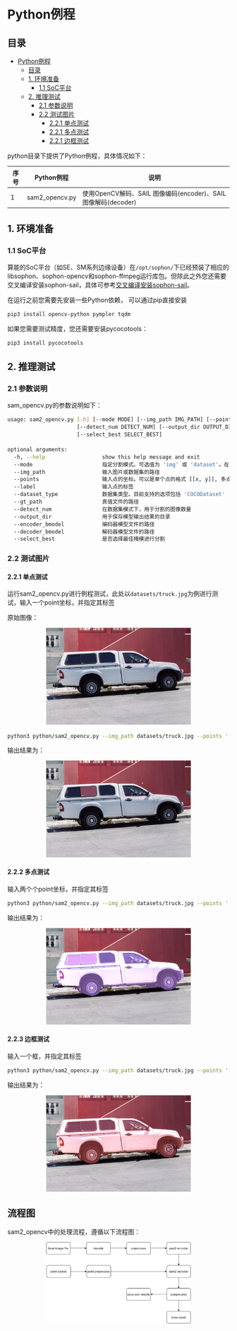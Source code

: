 # Python例程

## 目录

- [Python例程](#python例程)
  - [目录](#目录)
  - [1. 环境准备](#1-环境准备)
    - [1.1 SoC平台](#11-SoC平台)
  - [2. 推理测试](#2-推理测试)
    - [2.1 参数说明](#21-参数说明)
    - [2.2 测试图片](#22-测试图片)
      - [2.2.1 单点测试](#221-单点测试)
      - [2.2.1 多点测试](#222-多点测试)
      - [2.2.1 边框测试](#223-边框测试)

python目录下提供了Python例程，具体情况如下：

| 序号 | Python例程     | 说明                                                                |
| ---- | ------------- | ------------------------------------------------------------------ |
| 1    | sam2_opencv.py | 使用OpenCV解码、SAIL 图像编码(encoder)、SAIL图像解码(decoder) |

## 1. 环境准备

### 1.1 SoC平台

算能的SoC平台（如SE、SM系列边缘设备）在`/opt/sophon/`下已经预装了相应的libsophon、sophon-opencv和sophon-ffmpeg运行库包。但除此之外您还需要交叉编译安装sophon-sail，具体可参考[交叉编译安装sophon-sail](../../../docs/Environment_Install_Guide.md#42-交叉编译安装sophon-sail)。

在运行之前您需要先安装一些Python依赖， 可以通过pip直接安装
```bash
pip3 install opencv-python pympler tqdm
```
如果您需要测试精度，您还需要安装pycocotools：
```bash
pip3 install pycocotools
```

## 2. 推理测试
### 2.1 参数说明
sam_opencv.py的参数说明如下：
```bash
usage: sam2_opencv.py [-h] [--mode MODE] [--img_path IMG_PATH] [--points POINTS] [--label LABEL] [--dataset_type DATASET_TYPE] [--gt_path GT_PATH]
                      [--detect_num DETECT_NUM] [--output_dir OUTPUT_DIR] [--encoder_bmodel ENCODER_BMODEL] [--decoder_bmodel DECODER_BMODEL]
                      [--select_best SELECT_BEST]

optional arguments:
  -h, --help                  show this help message and exit
  --mode                      指定分割模式。可选值为 'img' 或 'dataset'。在 'img' 模式下，需要提供图片路径(img_path)、坐标点 (points) 和标签 (label)；在 'dataset' 模式下，需要提供图片路径 (img_path)、数据集类型 (dataset_type) 和真值路径 (gt_path)。
  --img_path                  输入图片或数据集的路径
  --points                    输入点的坐标。可以是单个点的格式 [[x, y]], 多点的格式[[x1, y1], [x2, y2]] 或者矩形框的格式 [[x1, y1, w, h]]（类似于COCO数据集的边界框格式）
  --label                     输入点的标签
  --dataset_type              数据集类型。目前支持的选项包括 'COCODataset'
  --gt_path                   真值文件的路径
  --detect_num                在数据集模式下，用于分割的图像数量
  --output_dir                用于保存模型输出结果的目录
  --encoder_bmodel            编码器模型文件的路径
  --decoder_bmodel            解码器模型文件的路径
  --select_best               是否选择最佳掩模进行分割
```
### 2.2 测试图片

#### 2.2.1 单点测试 
运行sam2_opencv.py进行例程测试，此处以`datasets/truck.jpg`为例进行测试，输入一个point坐标，并指定其标签

原始图像：

<div style="text-align: center;">
  <img src="../pics/truck.jpg" alt="web1" style="width: 65%;">
</div>

```bash
python3 python/sam2_opencv.py --img_path datasets/truck.jpg --points '[[500, 375]]' --label 1 --encoder_bmodel models/BM1688/image_encoder/sam2_encoder_f16_1b_2core.bmodel --decoder_bmodel models/BM1688/image_decoder/sam2_decoder_f16_1b_2core.bmodel
```
输出结果为：
<div style="text-align: center;">
  <img src="../pics/truck1.jpg" alt="web1" style="width: 65%;">
</div>

#### 2.2.2 多点测试 
输入两个个point坐标，并指定其标签
```bash
python3 python/sam2_opencv.py --img_path datasets/truck.jpg --points '[[500, 375], [345, 300]]' --label 1 --encoder_bmodel models/BM1688/image_encoder/sam2_encoder_f16_1b_2core.bmodel --decoder_bmodel models/BM1688/image_decoder/sam2_decoder_f16_1b_2core.bmodel
```

输出结果为：
<div style="text-align: center;">
  <img src="../pics/truck2.jpg" alt="web1" style="width: 65%;">
</div>

#### 2.2.3 边框测试 

输入一个框，并指定其标签
```bash
python3 python/sam2_opencv.py --img_path datasets/truck.jpg --points '[[900, 300, 350, 350]]' --label 1 --encoder_bmodel models/BM1688/image_encoder/sam2_encoder_f16_1b_2core.bmodel --decoder_bmodel models/BM1688/image_decoder/sam2_decoder_f16_1b_2core.bmodel
```

输出结果为：
<div style="text-align: center;">
  <img src="../pics/truck3.jpg" alt="web1" style="width: 65%;">
</div>

## 流程图
sam2_opencv中的处理流程，遵循以下流程图：
<div style="text-align: center;">
  <img src="../pics/sam2_image_pipeline.jpg" alt="web1" style="width: 65%;">
</div>